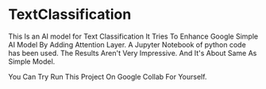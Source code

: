 # TextClassification
This Is an AI model for Text Classification It Tries To Enhance Google Simple AI Model By Adding Attention Layer. A Jupyter Notebook of python code has been used.
The Results Aren't Very Impressive. And It's About Same As Simple Model.

You Can Try Run This Project On Google Collab For Yourself.
